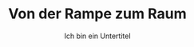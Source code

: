 ---
layout: trend
title: Von der Rampe zum Raum
subtitle: Ich bin ein Untertitel
teaser-img: "rampe-zum-raum.svg"
---